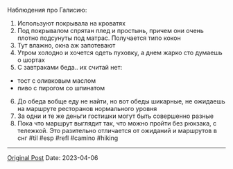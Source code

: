 Наблюдения про Галисию:
1. Используют покрывала на кроватях
2. Под покрывалом спрятан плед и простынь, причем они очень плотно подсунуты под матрас. Получается типо кокон
3. Тут влажно, окна аж запотевают
4. Утром холодно и хочется одеть пуховку, а днем жарко сто думаешь о шортах
5. С завтраками беда.. их считай нет:
- тост с оливковым маслом
- пиво с пирогом со шпинатом
6. До обеда вобще еду не найти, но вот обеды шикарные, не ожидаешь на маршруте ресторанов нормального уровня
7. За одни и те же деньги гостишки могут быть совершенно разные 
8. Пока что маршрут выглядит так, что можно пройти без рюкзака, с тележкой. Это разительно отличается от ожиданий и маршрутов в снг
#til #esp #refl #camino #hiking

---
[Original Post](https://t.me/lev2tarragona/1069)
Date: 2023-04-06
